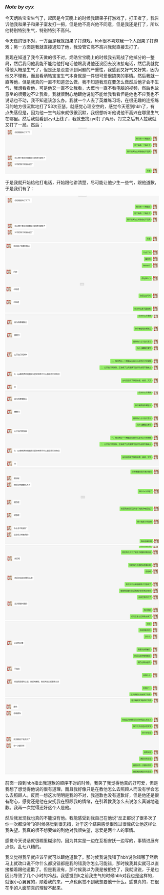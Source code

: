 ### *Note by cyx*
今天炳皓宝宝生气了，起因是今天晚上的时候我跟果子打游戏了，打王者了，我告诉他我和果子和果子室友打一把，但是他不高兴他不同意，但是我还是打了，所以他特别特别生气，特别特别不高兴。

今天做的很不对，一方面是我就跟果子打游戏，hbh很不喜欢我一个人跟果子打游戏；另一方面是我就直接通知了他，我没管它高不高兴我就直接去打了。

我现在知道了我今天做的很不对。炳皓宝宝晚上的时候我去观战了他掉分的一整局，然后我问他我能不能给他打电话他跟我说他还没回去没法接电话，然后我就觉得他大概是生气了，但是还是没意识到问题的严重性，我感到又好气又好笑，因为他又不理我，而且看炳皓宝宝生气本身就是一件很可爱很搞笑的事情。然后我就一直等他，但是我真的一直不知道怎么做，我不知道我现在要怎么做然后他才会不生气，我想看看他，可是他又一直不让我看，大概也一直不看电脑的视频，然后也故意坐的很旁边不让我看。我就很耐心地跟他说能不能给我看看但是他也不应我也不说话也不动，我不知道该怎么办。我就一个人去了英雄练习场，在很无趣的连招练习的地方很沉默地打了53次亚瑟，就感觉心理空空的，感觉今天惹到hbh了，有点失落但是，因为他一生气起来就很很沉默，我很想听听他说他不高兴在哪里生气在哪里。然后我就看到zyd上线了，我就去找zyd打了两局，打完之后有人拉我就又打了一局。然后：
![](../../img/12/3.png)

于是我就开始给他打电话，开始跟他讲清楚，尽可能让他少生一些气，跟他道歉，于是我们有了：

![](../../img/12/3.png)![](../../img/12/4.png)![](../../img/12/5.png)![](../../img/12/5.png)![](../../img/12/7.png)![](../../img/12/8.png)![](../../img/12/9.png)![](../../img/12/10.png)

前面一段到hbh指出我道歉的顺序不对的时候，我笑了我觉得他真的好可爱，但是我想了想觉得他说的很有道理，而且我好像只是在教他怎么去照顾人而没有学会怎么去照顾人。反而一想这次明明是我的不对，我道歉也没有道歉好，但是他还是很有耐心，感觉还是他在安抚我在照顾我的情绪，在引着教我怎么去说怎么真诚地道歉。我再一次觉得还好这个人是他。

然后我发现我也真的不能没有他。我能感受到我自己在他说“反正都说了很多次了你一次都没听”的时候感觉到很无措，对于这个结果感觉很难过很愧疚让他这样让我失望。我真的很不想要做的到他对我很失望，恋爱是两个人的事情。

感觉今天说话就很糊里糊涂的，因为其实是一边在互相安抚一边写的，事情进展有点快，乱七八糟的。

我又觉得我早就应该早就可以跟他道歉了。那时候我说我错了hbh说你错哪了然后马上就改口说不你什么都没错都是我的错我你怎么可能错，那时候我其实就可以直接接着跟他道歉了。但是我没有，那时候我以为我是被拒绝了，我就没说，于是也因此导致了几个小时的冷战。我感觉到h之前我生气的时候hbh对我也是这样的，就很小心翼翼的，顺着我的来，一点也察觉不到我想要他干什么。感觉真的，在很在乎的人面前真的理智不起来。
